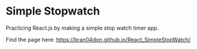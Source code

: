 # Simple Stopwatch
Practicing React.js by making a simple stop watch timer app.

Find the page here: https://bran04don.github.io/React_SimpleStopWatch/